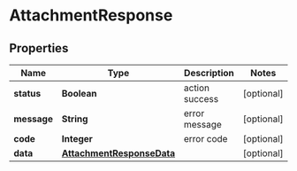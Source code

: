 

# AttachmentResponse

## Properties

Name | Type | Description | Notes
------------ | ------------- | ------------- | -------------
**status** | **Boolean** | action success |  [optional]
**message** | **String** | error message |  [optional]
**code** | **Integer** | error code |  [optional]
**data** | [**AttachmentResponseData**](AttachmentResponseData.md) |  |  [optional]



